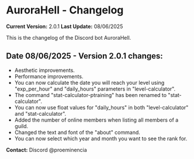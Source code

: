 # AuroraHell - Changelog
**Current Version:** 2.0.1
**Last Update:** 08/06/2025

This is the changelog of the Discord bot AuroraHell.

## Date 08/06/2025 - Version 2.0.1 changes:

- Aesthetic improvements.
- Performance improvements.
- You can now calculate the date you will reach your level using "exp_per_hour" and "daily_hours" parameters in "level-calculator".
- The command "stat-calculator-ptraining" has been renamed to "stat-calculator".
- You can now use float values for "daily_hours" in both "level-calculator" and "stat-calculator".
- Added the number of online members when listing all members of a guild.
- Changed the text and font of the "about" command.
- You can now select which year and month you want to see the rank for.

**Contact:** Discord @proeminencia
